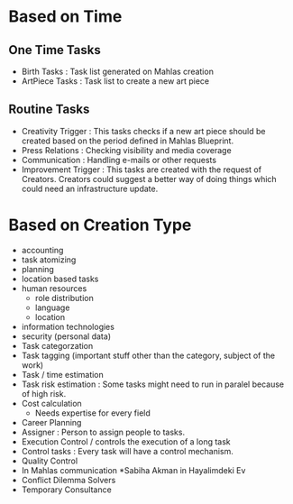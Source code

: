 # Based on Time

## One Time Tasks
* Birth Tasks : Task list generated on Mahlas creation
* ArtPiece Tasks : Task list to create a new art piece

## Routine Tasks
* Creativity Trigger : This tasks checks if a new art piece should be created based on the period defined in Mahlas Blueprint.
* Press Relations : Checking visibility and media coverage
* Communication : Handling e-mails or other requests
* Improvement Trigger : This tasks are created with the request of Creators. Creators could suggest a better way of doing things which could need an infrastructure update.

# Based on Creation Type

* accounting
* task atomizing
* planning
* location based tasks
* human resources
  * role distribution
  * language
  * location
* information technologies
* security (personal data)
* Task categorzation
* Task tagging (important stuff other than the category, subject of the work)
* Task / time estimation
* Task risk estimation : Some tasks might need to run in paralel because of high risk.
* Cost calculation
  * Needs expertise for every field
* Career Planning
* Assigner : Person to assign people to tasks.
* Execution Control / controls the execution of a long task
* Control tasks : Every task will have a control mechanism.
* Quality Control
* In Mahlas communication *Sabiha Akman in Hayalimdeki Ev
* Conflict Dilemma Solvers
* Temporary Consultance
